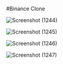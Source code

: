#Binance Clone

![Screenshot (1244)](https://user-images.githubusercontent.com/87766409/185773001-4943572c-eb9c-4bb1-ad04-1346071d73a3.png)

![Screenshot (1245)](https://user-images.githubusercontent.com/87766409/185773004-da7f7c68-1ed2-40c3-b2c0-ae5224c4021e.png)

![Screenshot (1246)](https://user-images.githubusercontent.com/87766409/185773005-f632a3ef-a24f-4a2d-a4d7-74e9c9ab6da0.png)

![Screenshot (1247)](https://user-images.githubusercontent.com/87766409/185773012-f818652d-d335-448f-b39b-167ef7461b33.png)
